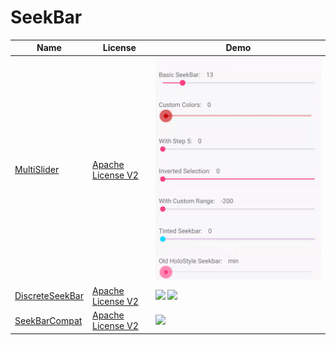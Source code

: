 SeekBar
======================
Name | License | Demo
--- | --- | ---
[MultiSlider](https://github.com/apptik/MultiSlider) | [Apache License V2](https://www.apache.org/licenses/LICENSE-2.0) | ![](/art/multislider.gif)
[DiscreteSeekBar](https://github.com/AnderWeb/discreteSeekBar) | [Apache License V2](https://www.apache.org/licenses/LICENSE-2.0) | ![](/art/discreteseekbar.gif) ![](/art/discreteseekbar2.gif)
[SeekBarCompat](https://github.com/ahmedrizwan/SeekBarCompat) | [Apache License V2](https://www.apache.org/licenses/LICENSE-2.0) | ![](/art/seekbarcompat.gif) 
